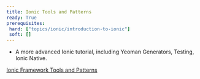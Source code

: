 ```yaml
---
title: Ionic Tools and Patterns
ready: True
prerequisites:
 hard: ["topics/ionic/introduction-to-ionic"]
 soft: []
---
```


- A more advanced Ionic tutorial, including Yeoman Generators, Testing, Ionic Native.

[Ionic Framework Tools and Patterns](https://app.pluralsight.com/library/courses/ionic-framework-tools-patterns/table-of-contents)

